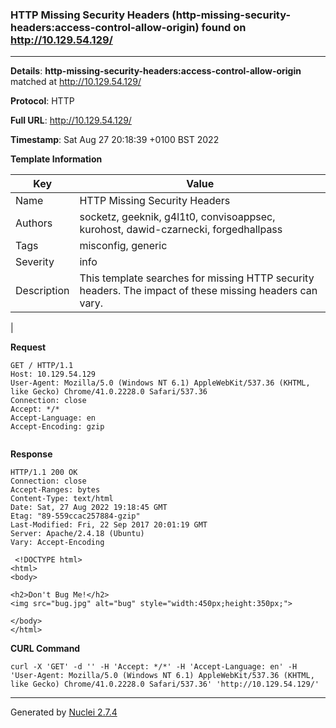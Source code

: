 ### HTTP Missing Security Headers (http-missing-security-headers:access-control-allow-origin) found on http://10.129.54.129/
---
**Details**: **http-missing-security-headers:access-control-allow-origin**  matched at http://10.129.54.129/

**Protocol**: HTTP

**Full URL**: http://10.129.54.129/

**Timestamp**: Sat Aug 27 20:18:39 +0100 BST 2022

**Template Information**

| Key | Value |
|---|---|
| Name | HTTP Missing Security Headers |
| Authors | socketz, geeknik, g4l1t0, convisoappsec, kurohost, dawid-czarnecki, forgedhallpass |
| Tags | misconfig, generic |
| Severity | info |
| Description | This template searches for missing HTTP security headers. The impact of these missing headers can vary.
 |

**Request**
```http
GET / HTTP/1.1
Host: 10.129.54.129
User-Agent: Mozilla/5.0 (Windows NT 6.1) AppleWebKit/537.36 (KHTML, like Gecko) Chrome/41.0.2228.0 Safari/537.36
Connection: close
Accept: */*
Accept-Language: en
Accept-Encoding: gzip


```

**Response**
```http
HTTP/1.1 200 OK
Connection: close
Accept-Ranges: bytes
Content-Type: text/html
Date: Sat, 27 Aug 2022 19:18:45 GMT
Etag: "89-559ccac257884-gzip"
Last-Modified: Fri, 22 Sep 2017 20:01:19 GMT
Server: Apache/2.4.18 (Ubuntu)
Vary: Accept-Encoding

 <!DOCTYPE html>
<html>
<body>

<h2>Don't Bug Me!</h2>
<img src="bug.jpg" alt="bug" style="width:450px;height:350px;">

</body>
</html> 

```


**CURL Command**
```
curl -X 'GET' -d '' -H 'Accept: */*' -H 'Accept-Language: en' -H 'User-Agent: Mozilla/5.0 (Windows NT 6.1) AppleWebKit/537.36 (KHTML, like Gecko) Chrome/41.0.2228.0 Safari/537.36' 'http://10.129.54.129/'
```
---
Generated by [Nuclei 2.7.4](https://github.com/projectdiscovery/nuclei)